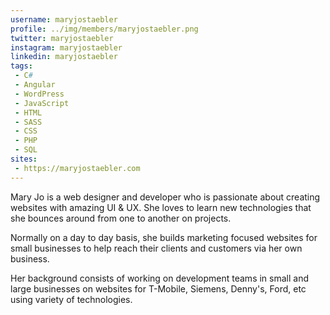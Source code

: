 ```yaml
---
username: maryjostaebler
profile: ../img/members/maryjostaebler.png
twitter: maryjostaebler
instagram: maryjostaebler
linkedin: maryjostaebler
tags:
 - C#
 - Angular
 - WordPress
 - JavaScript
 - HTML
 - SASS
 - CSS
 - PHP
 - SQL
sites:
 - https://maryjostaebler.com
---
```


Mary Jo is a web designer and developer who is passionate about creating websites with amazing UI & UX.  She loves to learn new technologies that she bounces around from one to another on projects.

Normally on a day to day basis, she builds marketing focused websites for small businesses to help reach their clients and customers via her own business.

Her background consists of working on development teams in small and large businesses on websites for T-Mobile, Siemens, Denny's, Ford, etc using variety of technologies.   